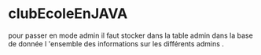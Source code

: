 # clubEcoleEnJAVA
pour passer en mode admin il faut stocker dans la table admin dans la base de donnée l 'ensemble des informations sur les différents admins .
